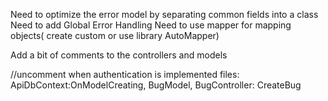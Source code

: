 Need to optimize the error model by separating common fields into a class
Need to add Global Error Handling
Need to use mapper for mapping objects( create custom or  use library AutoMapper)


Add a bit of comments  to the controllers and models

//uncomment  when  authentication is implemented
files: ApiDbContext:OnModelCreating, BugModel, BugController: CreateBug
